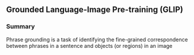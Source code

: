 ## Grounded Language-Image Pre-training (GLIP)

### Summary

Phrase grounding is a task of identifying the fine-grained correspondence between phrases in a sentence and objects (or regions) in an image